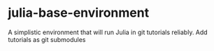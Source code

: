 # julia-base-environment
A simplistic environment that will run Julia in git tutorials reliably. Add tutorials as git submodules

